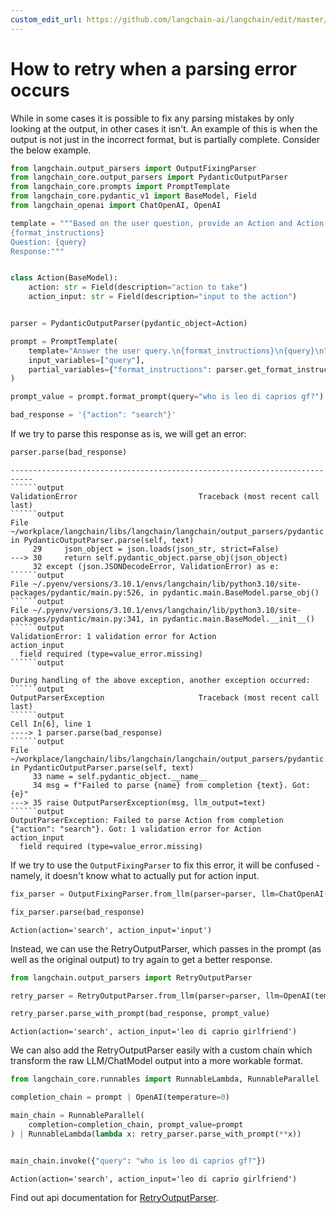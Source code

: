 ```yaml
---
custom_edit_url: https://github.com/langchain-ai/langchain/edit/master/docs/docs/how_to/output_parser_retry.ipynb
---
```

# How to retry when a parsing error occurs

While in some cases it is possible to fix any parsing mistakes by only looking at the output, in other cases it isn't. An example of this is when the output is not just in the incorrect format, but is partially complete. Consider the below example.


```python
from langchain.output_parsers import OutputFixingParser
from langchain_core.output_parsers import PydanticOutputParser
from langchain_core.prompts import PromptTemplate
from langchain_core.pydantic_v1 import BaseModel, Field
from langchain_openai import ChatOpenAI, OpenAI
```


```python
template = """Based on the user question, provide an Action and Action Input for what step should be taken.
{format_instructions}
Question: {query}
Response:"""


class Action(BaseModel):
    action: str = Field(description="action to take")
    action_input: str = Field(description="input to the action")


parser = PydanticOutputParser(pydantic_object=Action)
```


```python
prompt = PromptTemplate(
    template="Answer the user query.\n{format_instructions}\n{query}\n",
    input_variables=["query"],
    partial_variables={"format_instructions": parser.get_format_instructions()},
)
```


```python
prompt_value = prompt.format_prompt(query="who is leo di caprios gf?")
```


```python
bad_response = '{"action": "search"}'
```

If we try to parse this response as is, we will get an error:


```python
parser.parse(bad_response)
```

```output
---------------------------------------------------------------------------
``````output
ValidationError                           Traceback (most recent call last)
``````output
File ~/workplace/langchain/libs/langchain/langchain/output_parsers/pydantic.py:30, in PydanticOutputParser.parse(self, text)
     29     json_object = json.loads(json_str, strict=False)
---> 30     return self.pydantic_object.parse_obj(json_object)
     32 except (json.JSONDecodeError, ValidationError) as e:
``````output
File ~/.pyenv/versions/3.10.1/envs/langchain/lib/python3.10/site-packages/pydantic/main.py:526, in pydantic.main.BaseModel.parse_obj()
``````output
File ~/.pyenv/versions/3.10.1/envs/langchain/lib/python3.10/site-packages/pydantic/main.py:341, in pydantic.main.BaseModel.__init__()
``````output
ValidationError: 1 validation error for Action
action_input
  field required (type=value_error.missing)
``````output

During handling of the above exception, another exception occurred:
``````output
OutputParserException                     Traceback (most recent call last)
``````output
Cell In[6], line 1
----> 1 parser.parse(bad_response)
``````output
File ~/workplace/langchain/libs/langchain/langchain/output_parsers/pydantic.py:35, in PydanticOutputParser.parse(self, text)
     33 name = self.pydantic_object.__name__
     34 msg = f"Failed to parse {name} from completion {text}. Got: {e}"
---> 35 raise OutputParserException(msg, llm_output=text)
``````output
OutputParserException: Failed to parse Action from completion {"action": "search"}. Got: 1 validation error for Action
action_input
  field required (type=value_error.missing)
```

If we try to use the `OutputFixingParser` to fix this error, it will be confused - namely, it doesn't know what to actually put for action input.


```python
fix_parser = OutputFixingParser.from_llm(parser=parser, llm=ChatOpenAI())
```


```python
fix_parser.parse(bad_response)
```



```output
Action(action='search', action_input='input')
```


Instead, we can use the RetryOutputParser, which passes in the prompt (as well as the original output) to try again to get a better response.


```python
from langchain.output_parsers import RetryOutputParser
```


```python
retry_parser = RetryOutputParser.from_llm(parser=parser, llm=OpenAI(temperature=0))
```


```python
retry_parser.parse_with_prompt(bad_response, prompt_value)
```



```output
Action(action='search', action_input='leo di caprio girlfriend')
```


We can also add the RetryOutputParser easily with a custom chain which transform the raw LLM/ChatModel output into a more workable format.


```python
from langchain_core.runnables import RunnableLambda, RunnableParallel

completion_chain = prompt | OpenAI(temperature=0)

main_chain = RunnableParallel(
    completion=completion_chain, prompt_value=prompt
) | RunnableLambda(lambda x: retry_parser.parse_with_prompt(**x))


main_chain.invoke({"query": "who is leo di caprios gf?"})
```
```output
Action(action='search', action_input='leo di caprio girlfriend')
```
Find out api documentation for [RetryOutputParser](https://api.python.langchain.com/en/latest/output_parsers/langchain.output_parsers.retry.RetryOutputParser.html#langchain.output_parsers.retry.RetryOutputParser).
